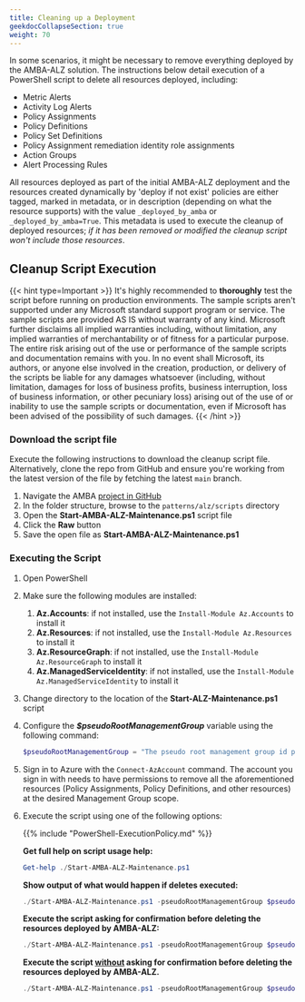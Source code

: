 ```yaml
---
title: Cleaning up a Deployment
geekdocCollapseSection: true
weight: 70
---
```


In some scenarios, it might be necessary to remove everything deployed by the AMBA-ALZ solution. The instructions below detail execution of a PowerShell script to delete all resources deployed, including:

- Metric Alerts
- Activity Log Alerts
- Policy Assignments
- Policy Definitions
- Policy Set Definitions
- Policy Assignment remediation identity role assignments
- Action Groups
- Alert Processing Rules

All resources deployed as part of the initial AMBA-ALZ deployment and the resources created dynamically by 'deploy if not exist' policies are either tagged, marked in metadata, or in description (depending on what the resource supports) with the value `_deployed_by_amba` or `_deployed_by_amba=True`. This metadata is used to execute the cleanup of deployed resources; _if it has been removed or modified the cleanup script won't include those resources_.

## Cleanup Script Execution

{{< hint type=Important >}}
It's highly recommended to **thoroughly** test the script before running on production environments. The sample scripts aren't supported under any Microsoft standard support program or service. The sample scripts are provided AS IS without warranty of any kind. Microsoft further disclaims all implied warranties including, without limitation, any implied warranties of merchantability or of fitness for a particular purpose. The entire risk arising out of the use or performance of the sample scripts and documentation remains with you. In no event shall Microsoft, its authors, or anyone else involved in the creation, production, or delivery of the scripts be liable for any damages whatsoever (including, without limitation, damages for loss of business profits, business interruption, loss of business information, or other pecuniary loss) arising out of the use of or inability to use the sample scripts or documentation, even if Microsoft has been advised of the possibility of such damages.
{{< /hint >}}

### Download the script file

Execute the following instructions to download the cleanup script file. Alternatively, clone the repo from GitHub and ensure you're working from the latest version of the file by fetching the latest `main` branch.

1. Navigate the AMBA [project in GitHub](https://github.com/Azure/azure-monitor-baseline-alerts)
2. In the folder structure, browse to the `patterns/alz/scripts` directory
3. Open the **Start-AMBA-ALZ-Maintenance.ps1** script file
4. Click the **Raw** button
5. Save the open file as **Start-AMBA-ALZ-Maintenance.ps1**

### Executing the Script

1. Open PowerShell
2. Make sure the following modules are installed:
   1. **Az.Accounts**: if not installed, use the `Install-Module Az.Accounts` to install it
   2. **Az.Resources**: if not installed, use the `Install-Module Az.Resources` to install it
   3. **Az.ResourceGraph**: if not installed, use the `Install-Module Az.ResourceGraph` to install it
   4. **Az.ManagedServiceIdentity**: if not installed, use the `Install-Module Az.ManagedServiceIdentity` to install it
3. Change directory to the location of the **Start-ALZ-Maintenance.ps1** script
4. Configure the _**$pseudoRootManagementGroup**_ variable using the following command:

    ```powershell
    $pseudoRootManagementGroup = "The pseudo root management group id parenting the Platform and Landing Zones management groups"
    ```

5. Sign in to Azure with the `Connect-AzAccount` command. The account you sign in with needs to have permissions to remove all the aforementioned resources (Policy Assignments, Policy Definitions, and other resources) at the desired Management Group scope.
6. Execute the script using one of the following options:

    {{% include "PowerShell-ExecutionPolicy.md" %}}

    **Get full help on script usage help:**

    ```powershell
    Get-help ./Start-AMBA-ALZ-Maintenance.ps1
    ```

    **Show output of what would happen if deletes executed:**

    ```powershell
    ./Start-AMBA-ALZ-Maintenance.ps1 -pseudoRootManagementGroup $pseudoRootManagementGroup -cleanItems Amba-Alz -WhatIf
    ```

    **Execute the script asking for confirmation before deleting the resources deployed by AMBA-ALZ:**

    ```powershell
    ./Start-AMBA-ALZ-Maintenance.ps1 -pseudoRootManagementGroup $pseudoRootManagementGroup -cleanItems Amba-Alz
    ```

    **Execute the script <ins>without</ins> asking for confirmation before deleting the resources deployed by AMBA-ALZ.**

    ```powershell
    ./Start-AMBA-ALZ-Maintenance.ps1 -pseudoRootManagementGroup $pseudoRootManagementGroup -cleanItems Amba-Alz  -Confirm:$false
    ```
